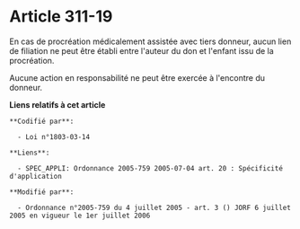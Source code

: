 # Article 311-19

En cas de procréation médicalement assistée avec tiers donneur, aucun lien de filiation ne peut être établi entre l'auteur du
don et l'enfant issu de la procréation.

Aucune action en responsabilité ne peut être exercée à l'encontre du donneur.

**Liens relatifs à cet article**

	**Codifié par**:

	  - Loi n°1803-03-14

	**Liens**:

	  - SPEC_APPLI: Ordonnance 2005-759 2005-07-04 art. 20 : Spécificité d'application

	**Modifié par**:

	  - Ordonnance n°2005-759 du 4 juillet 2005 - art. 3 () JORF 6 juillet 2005 en vigueur le 1er juillet 2006
